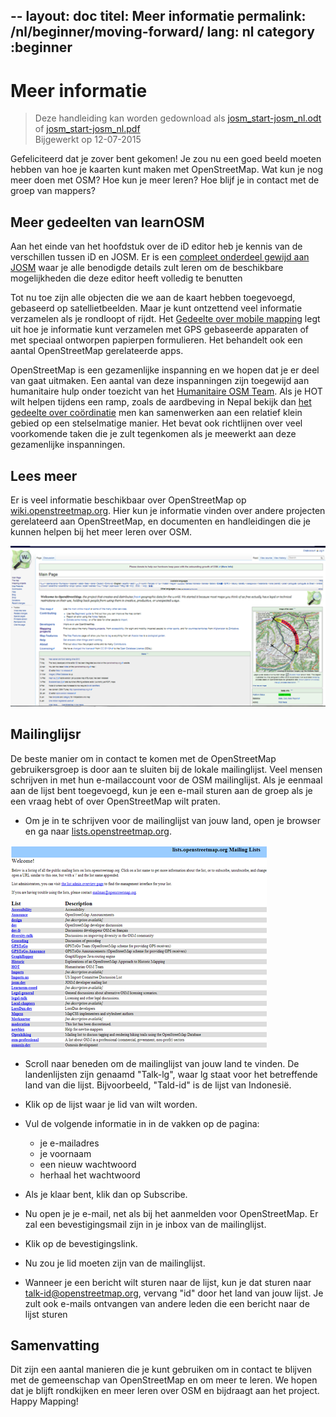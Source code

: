 --
layout: doc
titel: Meer informatie
permalink: /nl/beginner/moving-forward/
lang: nl
category :beginner
--

Meer informatie
===============

> Deze handleiding kan worden gedownload als [josm_start-josm_nl.odt](/files/josm_start-josm_nl.odt) of [josm_start-josm_nl.pdf](/files/josm_start-josm_nl.pdf)  
> Bijgewerkt op 12-07-2015  

Gefeliciteerd dat je zover bent gekomen! Je zou nu een goed
beeld moeten hebben van hoe je kaarten kunt maken met OpenStreetMap. Wat kun je
nog meer doen met OSM? Hoe kun je meer leren? Hoe blijf je in contact met
de groep van mappers?

Meer gedeelten van learnOSM
---------------------------

Aan het einde van het hoofdstuk over de iD editor heb je kennis van de verschillen tussen iD en JOSM. 
Er is een [compleet onderdeel gewijd aan JOSM](/nl/josm/) waar je alle benodigde details zult leren 
om de beschikbare mogelijkheden die deze editor heeft volledig te benutten

Tot nu toe zijn alle objecten die we aan de kaart hebben toegevoegd, gebaseerd op satellietbeelden. Maar je kunt ontzettend veel informatie verzamelen
als je rondloopt of rijdt. Het [Gedeelte over mobile mapping](/nl/mobile-mapping/) 
legt uit hoe je informatie kunt verzamelen met GPS gebaseerde apparaten of met speciaal ontworpen
papierpen formulieren. Het behandelt ook een aantal OpenStreetMap gerelateerde apps.

OpenStreetMap is een gezamenlijke inspanning en we hopen dat je er deel van gaat uitmaken. Een aantal van deze inspanningen zijn toegewijd aan 
humanitaire hulp onder toezicht van het [Humanitaire OSM Team](http://hotosm.org). 
Als je HOT wilt helpen tijdens een ramp, zoals de aardbeving in Nepal bekijk dan 
[het gedeelte over coördinatie](nl/coordination/) 
men kan samenwerken aan een relatief klein gebied op een stelselmatige manier. Het bevat ook richtlijnen over veel voorkomende
taken die je zult tegenkomen als je meewerkt aan deze gezamenlijke inspanningen.


Lees meer
----------

Er is veel informatie beschikbaar over OpenStreetMap op
[wiki.openstreetmap.org](http://wiki.openstreetmap.org/). Hier kun je
informatie vinden over andere projecten gerelateerd aan OpenStreetMap,
en documenten en handleidingen die je kunnen helpen bij het meer leren over OSM.

![Wiki][]

<!-- meer informatie op deze site volgt nog -->

Mailinglijsr
------------

De beste manier om in contact te komen met de OpenStreetMap gebruikersgroep is door
aan te sluiten bij de lokale mailinglijst. Veel mensen schrijven in met hun e-mailaccount
voor de OSM mailinglijst. Als je eenmaal aan de lijst bent toegevoegd, kun je
een e-mail sturen aan de groep als je een vraag hebt of over
OpenStreetMap wilt praten.

- Om je in te schrijven voor de mailinglijst van jouw land, open je browser
    en ga naar
    [lists.openstreetmap.org](http://lists.openstreetmap.org/).

![Mailing list][]

- Scroll naar beneden om de mailinglijst van jouw land te vinden.
    De landenlijsten zijn genaamd "Talk-lg", waar lg staat voor
    het betreffende land van die lijst. Bijvoorbeeld, "Tald-id" is de lijst van
    Indonesië.
- Klik op de lijst waar je lid van wilt worden.
- Vul de volgende informatie in in de vakken op de pagina:

    - je e-mailadres
    - je voornaam
    - een nieuw wachtwoord
    - herhaal het wachtwoord

- Als je klaar bent, klik dan op Subscribe.
- Nu open je je e-mail, net als bij het aanmelden
    voor OpenStreetMap. Er zal een bevestigingsmail zijn
    in je inbox van de mailinglijst.
- Klik op de bevestigingslink.
- Nu zou je lid moeten zijn van de mailinglijst.
- Wanneer je een bericht wilt sturen naar de lijst, kun je dat sturen naar
    [talk-id@openstreetmap.org](mailto:talk-id@openstreetmap.org),
    vervang "id" door het land van jouw lijst. Je zult ook 
    e-mails ontvangen van andere leden die een bericht naar de lijst sturen

<!-- misschien iets uitbreiden en later plaatsen
MapOSMatic
----------

Een van deze projecten is MapOSMatic, wat je kunt bekijken via je
internet browser op [maposmatic.org](http://www.maposmatic.org/). Dit is
een simpel gereedschap om een kaart te printen van een gebied naar keuze. Het maakt
automatisch een kaart maken, tezamen met een raster over de kaart en een
index van locaties die in het gebied zijn opgenomen.

![MapOSMatic][]
-->


Samenvatting
-------

Dit zijn een aantal manieren die je kunt gebruiken om in contact te blijven met de
gemeenschap van OpenStreetMap en om meer te leren. We hopen dat je blijft
rondkijken en meer leren over OSM en bijdraagt aan het project.
Happy Mapping!


[MapOSMatic]: /images/beginner/maposmatic-homepage.png
[Wiki]: /images/beginner/osm-wiki.png
[Mailing list]: /images/beginner/osm-mailing-lists.png

